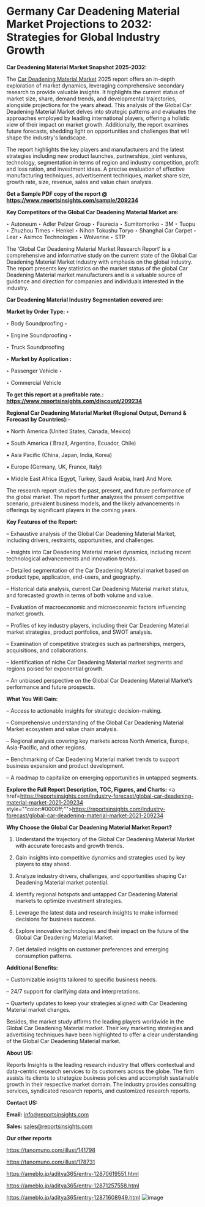 # Germany Car Deadening Material Market Projections to 2032: Strategies for Global Industry Growth

<strong>Car Deadening Material Market Snapshot 2025-2032:</strong>

The <a href=https://www.reportsinsights.com/sample/209234>Car Deadening Material Market</a> 2025 report offers an in-depth exploration of market dynamics, leveraging comprehensive secondary research to provide valuable insights. It highlights the current status of market size, share, demand trends, and developmental trajectories, alongside projections for the years ahead. This analysis of the Global Car Deadening Material Market delves into strategic patterns and evaluates the approaches employed by leading international players, offering a holistic view of their impact on market growth. Additionally, the report examines future forecasts, shedding light on opportunities and challenges that will shape the industry's landscape.

The report highlights the key players and manufacturers and the latest strategies including new product launches, partnerships, joint ventures, technology, segmentation in terms of region and industry competition, profit and loss ration, and investment ideas. A precise evaluation of effective manufacturing techniques, advertisement techniques, market share size, growth rate, size, revenue, sales and value chain analysis.

<strong>Get a Sample PDF copy of the report @ <a href=https://www.reportsinsights.com/sample/209234 style=color:#0000ff;>https://www.reportsinsights.com/sample/209234</a></strong>

<strong>Key Competitors of the Global Car Deadening Material Market are:</strong>

‣ Autoneum
‣ Adler Pelzer Group
‣ Faurecia
‣ Sumitomoriko
‣ 3M
‣ Tuopu
‣ Zhuzhou Times
‣ Henkel
‣ Nihon Tokushu Toryo
‣ Shanghai Car Carpet
‣ Lear
‣ Asimco Technologies
‣ Wolverine
‣ STP

The ‘Global Car Deadening Material Market Research Report’ is a comprehensive and informative study on the current state of the Global Car Deadening Material Market industry with emphasis on the global industry. The report presents key statistics on the market status of the global Car Deadening Material market manufacturers and is a valuable source of guidance and direction for companies and individuals interested in the industry.

<strong>Car Deadening Material Industry Segmentation covered are:</strong>

<strong>Market by Order Type: </strong>
‣ 

‣ Body Soundproofing
‣ 

‣ Engine Soundproofing
‣ 

‣ Truck Soundproofing

‣ 
<strong>Market by Application :</strong>

‣ Passenger Vehicle
‣ 

‣ Commercial Vehicle

<strong>To get this report at a profitable rate.: <a href=https://www.reportsinsights.com/discount/209234 style=color:#0000ff;>https://www.reportsinsights.com/discount/209234</a></strong>

<strong>Regional Car Deadening Material Market (Regional Output, Demand &amp; Forecast by Countries):-</strong>

• North America (United States, Canada, Mexico)

• South America ( Brazil, Argentina, Ecuador, Chile)

• Asia Pacific (China, Japan, India, Korea)

• Europe (Germany, UK, France, Italy)

• Middle East Africa (Egypt, Turkey, Saudi Arabia, Iran) And More.

The research report studies the past, present, and future performance of the global market. The report further analyzes the present competitive scenario, prevalent business models, and the likely advancements in offerings by significant players in the coming years.

<strong>Key Features of the Report:</strong>

– Exhaustive analysis of the Global Car Deadening Material Market, including drivers, restraints, opportunities, and challenges.

– Insights into Car Deadening Material market dynamics, including recent technological advancements and innovation trends.

– Detailed segmentation of the Car Deadening Material market based on product type, application, end-users, and geography.

– Historical data analysis, current Car Deadening Material market status, and forecasted growth in terms of both volume and value.

– Evaluation of macroeconomic and microeconomic factors influencing market growth.

– Profiles of key industry players, including their Car Deadening Material market strategies, product portfolios, and SWOT analysis.

– Examination of competitive strategies such as partnerships, mergers, acquisitions, and collaborations.

– Identification of niche Car Deadening Material market segments and regions poised for exponential growth.

– An unbiased perspective on the Global Car Deadening Material Market’s performance and future prospects.

<strong>What You Will Gain:</strong>

– Access to actionable insights for strategic decision-making.

– Comprehensive understanding of the Global Car Deadening Material Market ecosystem and value chain analysis.

– Regional analysis covering key markets across North America, Europe, Asia-Pacific, and other regions.

– Benchmarking of Car Deadening Material market trends to support business expansion and product development.

– A roadmap to capitalize on emerging opportunities in untapped segments.

<strong>Explore the Full Report Description, TOC, Figures, and Charts:</strong>
<a href=https://reportsinsights.com/industry-forecast/global-car-deadening-material-market-2021-209234 style=""color:#0000ff;"">https://reportsinsights.com/industry-forecast/global-car-deadening-material-market-2021-209234</a>

<strong>Why Choose the Global Car Deadening Material Market Report?</strong>

1. Understand the trajectory of the Global Car Deadening Material Market with accurate forecasts and growth trends.

2. Gain insights into competitive dynamics and strategies used by key players to stay ahead.

3. Analyze industry drivers, challenges, and opportunities shaping Car Deadening Material market potential.

4. Identify regional hotspots and untapped Car Deadening Material markets to optimize investment strategies.

5. Leverage the latest data and research insights to make informed decisions for business success.

6. Explore innovative technologies and their impact on the future of the Global Car Deadening Material Market.

7. Get detailed insights on customer preferences and emerging consumption patterns.

<strong>Additional Benefits:</strong>

– Customizable insights tailored to specific business needs.

– 24/7 support for clarifying data and interpretations.

– Quarterly updates to keep your strategies aligned with Car Deadening Material market changes.

Besides, the market study affirms the leading players worldwide in the Global Car Deadening Material market. Their key marketing strategies and advertising techniques have been highlighted to offer a clear understanding of the Global Car Deadening Material market.

<strong><strong>About US</strong>:</strong>

Reports Insights is the leading research industry that offers contextual and data-centric research services to its customers across the globe. The firm assists its clients to strategize business policies and accomplish sustainable growth in their respective market domain. The industry provides consulting services, syndicated research reports, and customized research reports.

<strong>Contact US:</strong>

<p class=><b>Email:</b> <a href=mailto:info@reportsinsights.com>info@reportsinsights.com</a></p>
<p class=><b>Sales:</b> <a href=mailto:sales@reportsinsights.com>sales@reportsinsights.com</a></p>

<strong>Our other reports</strong>

<a href=https://tanomuno.com/illust/141798>https://tanomuno.com/illust/141798</a>

<a href=https://tanomuno.com/illust/178731>https://tanomuno.com/illust/178731</a>

<a href=https://ameblo.jp/aditya365/entry-12870619551.html>https://ameblo.jp/aditya365/entry-12870619551.html</a>

<a href=https://ameblo.jp/aditya365/entry-12871257558.html>https://ameblo.jp/aditya365/entry-12871257558.html</a>

<a href=https://ameblo.jp/aditya365/entry-12871608949.html>https://ameblo.jp/aditya365/entry-12871608949.html</a>
![image](https://github.com/user-attachments/assets/984f71a3-4ca6-4033-bf87-250e6d837b72)
